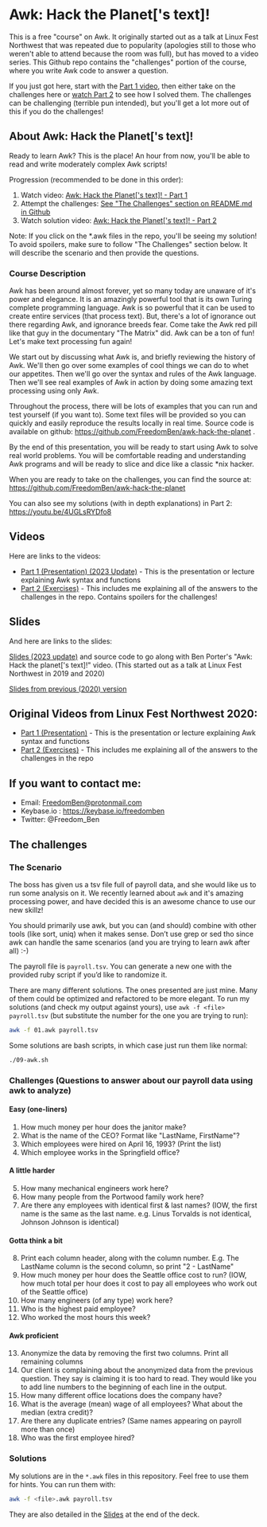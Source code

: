 # Awk:  Hack the Planet['s text]!

This is a free "course" on Awk.  It originally started out as a talk at Linux Fest Northwest that was repeated due to popularity (apologies still to those who weren't able to attend because the room was full), but has moved to a video series.  This Github repo contains the "challenges" portion of the course, where you write Awk code to answer a question.

If you just got here, start with the [Part 1 video](https://youtu.be/E5aQxIdjT0M), then either take on the challenges here or [watch Part 2](https://youtu.be/4UGLsRYDfo8) to see how I solved them.  The challenges can be challenging (terrible pun intended), but you'll get a lot more out of this if you do the challenges!

## About Awk: Hack the Planet['s text]!

Ready to learn Awk?  This is the place!  An hour from now, you'll be able to read and write moderately complex Awk scripts!

Progression (recommended to be done in this order):

1.  Watch video:  [Awk: Hack the Planet['s text]! - Part 1](https://youtu.be/E5aQxIdjT0M)
2.  Attempt the challenges:  [See "The Challenges" section on README.md in Github](https://github.com/FreedomBen/awk-hack-the-planet#the-challenges)
3.  Watch solution video:  [Awk: Hack the Planet['s text]! - Part 2](https://youtu.be/4UGLsRYDfo8)

Note:  If you click on the \*.awk files in the repo, you'll be seeing my solution!  To avoid spoilers, make sure to follow "The Challenges" section below.  It will describe the scenario and then provide the questions.

### Course Description

Awk has been around almost forever, yet so many today are unaware of it's power and elegance. It is an amazingly powerful tool that is its own Turing complete programming language. Awk is so powerful that it can be used to create entire services (that process text). But, there's a lot of ignorance out there regarding Awk, and ignorance breeds fear. Come take the Awk red pill like that guy in the documentary "The Matrix" did. Awk can be a ton of fun! Let's make text processing fun again!

We start out by discussing what Awk is, and briefly reviewing the history of Awk. We'll then go over some examples of cool things we can do to whet our appetites. Then we'll go over the syntax and rules of the Awk language. Then we'll see real examples of Awk in action by doing some amazing text processing using only Awk.

Throughout the process, there will be lots of examples that you can run and test yourself (if you want to). Some text files will be provided so you can quickly and easily reproduce the results locally in real time. Source code is available on github:  https://github.com/FreedomBen/awk-hack-the-planet .

By the end of this presentation, you will be ready to start using Awk to solve real world problems. You will be comfortable reading and understanding Awk programs and will be ready to slice and dice like a classic \*nix hacker.

When you are ready to take on the challenges, you can find the source at: https://github.com/FreedomBen/awk-hack-the-planet

You can also see my solutions (with in depth explanations) in Part 2:  https://youtu.be/4UGLsRYDfo8


## Videos

Here are links to the videos:

* [Part 1 (Presentation) (2023 Update)](https://youtu.be/E5aQxIdjT0M) - This is the presentation or lecture explaining Awk syntax and functions
* [Part 2 (Exercises)](https://youtu.be/4UGLsRYDfo8) - This includes me explaining all of the answers to the challenges in the repo.  Contains spoilers for the challenges!

## Slides

And here are links to the slides:

[Slides (2023 update)](https://github.com/FreedomBen/awk-hack-the-planet/raw/master/Slides%20for%20Awk-%20Hack%20the%20planet%5B's%20text%5D%20-%202023%20Update.pdf)
and source code to go along with Ben Porter's "Awk: Hack the planet['s text]!" video.  (This started out as a talk at Linux Fest Northwest in 2019 and 2020)

[Slides from previous (2020) version](https://raw.githubusercontent.com/FreedomBen/awk-hack-the-planet/master/Slides%20for%20Awk-%20Hack%20the%20planet%5B's%20text%5D.pdf)

## Original Videos from Linux Fest Northwest 2020:

* [Part 1 (Presentation)](https://youtu.be/43BNFcOdBlY) - This is the presentation or lecture explaining Awk syntax and functions
* [Part 2 (Exercises)](https://youtu.be/4UGLsRYDfo8) - This includes me explaining all of the answers to the challenges in the repo

## If you want to contact me:

* Email:  FreedomBen@protonmail.com
* Keybase.io :  https://keybase.io/freedomben
* Twitter:  @Freedom_Ben


## The challenges

### The Scenario

The boss has given us a tsv file full of payroll data, and she would like us to run some
analysis on it.  We recently learned about `awk` and it's amazing processing power,
and have decided this is an awesome chance to use our new skillz!

You should primarily use awk, but you can (and should) combine with other tools (like sort, uniq)
when it makes sense.   Don’t use grep or sed tho since awk can handle the same scenarios
(and you are trying to learn awk after all) :-)

The payroll file is `payroll.tsv`.  You can generate a new one with the provided ruby script
if you’d like to randomize it.

There are many different solutions.  The ones presented are just mine.  Many of them could be optimized and refactored to be more elegant.  To run my solutions (and check my output against yours), use `awk -f <file> payroll.tsv` (but substitute the number for the one you are trying to run):

```bash
awk -f 01.awk payroll.tsv
```

Some solutions are bash scripts, in which case just run them like normal:

```bash
./09-awk.sh
```

### Challenges (Questions to answer about our payroll data using awk to analyze)

#### Easy (one-liners)
1. How much money per hour does the janitor make?
2. What is the name of the CEO?  Format like "LastName, FirstName"?
3. Which employees were hired on April 16, 1993? (Print the list)
4. Which employee works in the Springfield office?

#### A little harder
5. How many mechanical engineers work here?
6. How many people from the Portwood family work here?
7. Are there any employees with identical first & last names?  (IOW, the first name is the same as the last name.  e.g. Linus Torvalds is not identical, Johnson Johnson is identical)

#### Gotta think a bit
8. Print each column header, along with the column number.  E.g. The LastName column is the second column, so print "2 - LastName"
9. How much money per hour does the Seattle office cost to run?  (IOW, how much total per hour does it cost to pay all employees who work out of the Seattle office)
10. How many engineers (of any type) work here?
11. Who is the highest paid employee?
12. Who worked the most hours this week?

#### Awk proficient
13. Anonymize the data by removing the first two columns.  Print all remaining columns
14. Our client is complaining about the anonymized data from the previous question.  They say is claiming it is too hard to read.  They would like you to add line numbers to the beginning of each line in the output.
15. How many different office locations does the company have?
16. What is the average (mean) wage of all employees?  What about the median (extra credit)?
17. Are there any duplicate entries? (Same names appearing on payroll more than once)
18. Who was the first employee hired?



### Solutions

My solutions are in the `*.awk` files in this repository.  Feel free to use them for hints.  You can run them with:

```bash
awk -f <file>.awk payroll.tsv
```

They are also detailed in the [Slides](https://github.com/FreedomBen/awk-hack-the-planet/raw/master/Slides%20for%20Awk-%20Hack%20the%20planet%5B's%20text%5D%20-%202023%20Update.pdf)
at the end of the deck.
